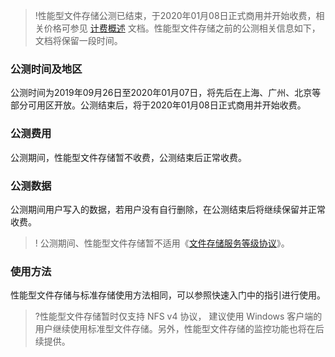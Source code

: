 >!性能型文件存储公测已结束，于2020年01月08日正式商用并开始收费，相关价格可参见 [计费概述](https://cloud.tencent.com/document/product/582/9553#.E4.BB.B7.E6.A0.BC.E8.AF.A6.E6.83.85) 文档。性能型文件存储之前的公测相关信息如下，文档将保留一段时间。





### 公测时间及地区

公测时间为2019年09月26日至2020年01月07日，将先后在上海、广州、北京等部分可用区开放。公测结束后，将于2020年01月08日正式商用并开始收费。

### 公测费用

公测期间，性能型文件存储暂不收费，公测结束后正常收费。

### 公测数据

公测期间用户写入的数据，若用户没有自行删除，在公测结束后将继续保留并正常收费。

>! 公测期间、性能型文件存储暂不适用《[文件存储服务等级协议](https://cloud.tencent.com/document/product/582/34600)》。

### 使用方法

性能型文件存储与标准存储使用方法相同，可以参照快速入门中的指引进行使用。

> ?性能型文件存储暂时仅支持 NFS v4 协议， 建议使用 Windows 客户端的用户继续使用标准型文件存储。另外，性能型文件存储的监控功能也将在后续提供。
